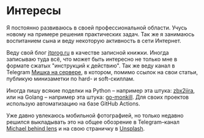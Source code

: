 # Интересы

Я постоянно развиваюсь в своей профессиональной области. Учусь новому на примере решения практических задач. Так же я занимаюсь воспитанием сына и веду некоторую активность в сети Интернет.

Веду свой блог [jtprog.ru](https://jtprog.ru) в качестве записной книжки. Иногда записываю туда всё, что может быть интересно не только мне в формате сжатых "инструкций к действию". Так же веду канал в Telegram [Мишка на сервере](https://t.me/jtprogru_channel), в котором, помимо ссылок на свои статьи, публикую минизаметки по hard- и soft-скиллам.

Иногда пишу всякие поделки на Python – например эта штука: [zbx2jira](https://github.com/jtprogru/zbx2jira), или на Golang – например эта штука: [go-monkill](https://github.com/jtprogru/go-monkill). Для своих проектов использую автоматизацию на базе GitHub Actions.

Уже давно увлекаюсь мобильной фотографией, но только недавно решился выкладывать это на общее обозрение в Telegram–канал [Michael behind lens](https://t.me/michael_behind_lens) и на свою страничку в [Unsplash](https://unsplash.com/@jtprogru).
